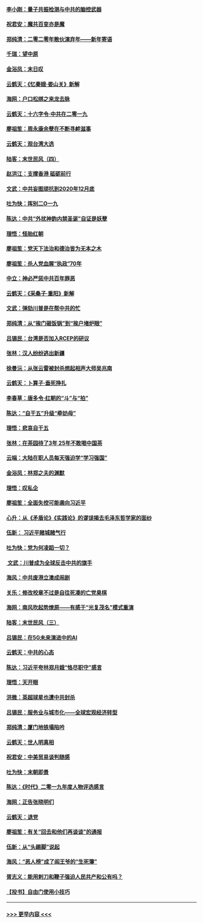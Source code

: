 #### [李小刚：量子共振检测与中共的脑控武器](../pages/nsc993/n11754518.md?t=12302055) 
#### [祝君安：魔共百变亦是魔](../pages/nsc993/n11754469.md?t=12302055) 
#### [郑纯清：二零二零年散伙演弃年——新年寄语](../pages/nsc993/n11754195.md?t=12302055) 
#### [千瑞：望中原](../pages/nsc993/n11754159.md?t=12302055) 
#### [金浴凤：末日叹](../pages/nsc993/n11752359.md?t=12302055) 
#### [云鹤天：《忆秦娥‧娄山关》新解](../pages/nsc993/n11752348.md?t=12302055) 
#### [海网：户口松绑之来龙去脉](../pages/nsc993/n11752328.md?t=12302055) 
#### [云鹤天：十六字令‧中共在二零一九](../pages/nsc993/n11752305.md?t=12302055) 
#### [廖祖笙：周永康余孽在不断寻衅滋事](../pages/nsc993/n11751013.md?t=12302055) 
#### [云鹤天：观台湾大选](../pages/nsc993/n11751007.md?t=12302055) 
#### [陆客：末世民风（四）](../pages/nsc993/n11749203.md?t=12302055) 
#### [赵洪江：支撑香港 砥砺前行](../pages/nsc993/n11748482.md?t=12302055) 
#### [文武：中共妄图顽抗到2020年12月底](../pages/nsc993/n11748446.md?t=12302055) 
#### [吐为快：挥别二O一九](../pages/nsc993/n11748411.md?t=12302055) 
#### [陈达：中共“外扰神韵内禁圣诞”自证是妖孽](../pages/nsc993/n11748226.md?t=12302055) 
#### [理悟：怪胎红朝](../pages/nsc993/n11748206.md?t=12302055) 
#### [廖祖笙：党天下法治和德治皆为无本之木](../pages/nsc993/n11748135.md?t=12302055) 
#### [廖祖笙：杀人党血腥“执政”70年](../pages/nsc993/n11745144.md?t=12302055) 
#### [中立：神必严惩中共百年罪恶](../pages/nsc993/n11744970.md?t=12302055) 
#### [云鹤天：《采桑子‧重阳》新解](../pages/nsc993/n11744948.md?t=12302055) 
#### [文武：弹劾川普是在帮中共的忙](../pages/nsc993/n11744758.md?t=12302055) 
#### [郑纯清：从“挨门砸饭锅”到“挨户堵炉眼”](../pages/nsc993/n11744745.md?t=12302055) 
#### [吕锡民：台湾是否加入RCEP的研议](../pages/nsc993/n11744701.md?t=12302055) 
#### [张林：汉人纷纷逃出新疆](../pages/nsc993/n11743530.md?t=12302055) 
#### [徐曼沅：从张云雷被封杀想起相声大师吴兆南](../pages/nsc993/n11741816.md?t=12302055) 
#### [云鹤天：卜算子‧垂死挣扎](../pages/nsc993/n11739956.md?t=12302055) 
#### [李春草：唐多令‧红朝的“斗”与“拍”](../pages/nsc993/n11739830.md?t=12302055) 
#### [陈达：“自干五”升级“牵妨母”](../pages/nsc993/n11739724.md?t=12302055) 
#### [理悟：悲哀自干五](../pages/nsc993/n11739547.md?t=12302055) 
#### [张林：在茶园待了3年 25年不敢喝中国茶](../pages/nsc993/n11739240.md?t=12302055) 
#### [云端：大陆在职人员每天强迫学“学习强国”](../pages/nsc993/n11738735.md?t=12302055) 
#### [金浴凤：林郑之夫的渊默](../pages/nsc993/n11737735.md?t=12302055) 
#### [理悟：叹私企](../pages/nsc993/n11737715.md?t=12302055) 
#### [廖祖笙：全面失控可能袭向习近平](../pages/nsc993/n11737704.md?t=12302055) 
#### [心升：从《矛盾论》《实践论》的谬误揭去毛泽东哲学家的面纱](../pages/nsc993/n11736962.md?t=12302055) 
#### [伍新： 习近平赌城赌气行](../pages/nsc993/n11736929.md?t=12302055) 
#### [吐为快：党为何凌蹈一切？](../pages/nsc993/n11736915.md?t=12302055) 
#### [ 文武：川普成为全球反击中共的旗手](../pages/nsc993/n11736882.md?t=12302055) 
#### [海风：中共废港立澳成闹剧](../pages/nsc993/n11735857.md?t=12302055) 
#### [关乐：修改校章不过是自往死凑的亡党臭棋](../pages/nsc993/n11735097.md?t=12302055) 
#### [海网：南风吹起势燎原——有感于“光复茂名”模式重演](../pages/nsc993/n11732308.md?t=12302055) 
#### [陆客：末世民风（三）](../pages/nsc993/n11732211.md?t=12302055) 
#### [吕锡民：在5G未来演进中的AI](../pages/nsc993/n11730010.md?t=12302055) 
#### [云鹤天：中共的心态](../pages/nsc993/n11729906.md?t=12302055) 
#### [陈达：习近平夸林郑月娥“恪尽职守”感言](../pages/nsc993/n11729881.md?t=12302055) 
#### [理悟：天开眼](../pages/nsc993/n11729699.md?t=12302055) 
#### [洪微：英超球星也遭中共封杀](../pages/nsc993/n11727243.md?t=12302055) 
#### [吕锡民：服务业与城市化——全球宏观经济转型](../pages/nsc993/n11725845.md?t=12302055) 
#### [郑纯清：厦门地铁塌陷吟](../pages/nsc993/n11725813.md?t=12302055) 
#### [云鹤天：世人明真相](../pages/nsc993/n11725621.md?t=12302055) 
#### [祝君安：中美贸易谈判随感](../pages/nsc993/n11725609.md?t=12302055) 
#### [吐为快：末朝即景](../pages/nsc993/n11723365.md?t=12302055) 
#### [陈达：《时代》二零一九年度人物评选感言](../pages/nsc993/n11723337.md?t=12302055) 
#### [海网：正告张晓明们](../pages/nsc993/n11723228.md?t=12302055) 
#### [云鹤天：退党](../pages/nsc993/n11723056.md?t=12302055) 
#### [廖祖笙：有关“回去和他们再谈谈”的通报](../pages/nsc993/n11722442.md?t=12302055) 
#### [伍新：从“头踢脚”说起](../pages/nsc993/n11722429.md?t=12302055) 
#### [海风：“恶人榜”成了阎王爷的“生死簿”](../pages/nsc993/n11722272.md?t=12302055) 
#### [胥志义：能用剌刀和鞭子强迫人民共产和公有吗？](../pages/nsc993/n11720569.md?t=12302055) 
#### [【投书】自由门使用小技巧](../pages/nsc993/n11720180.md?t=12302055) 

----
#### [ >>> 更早内容 <<< ](../indexes/nsc993-earlier.md)
